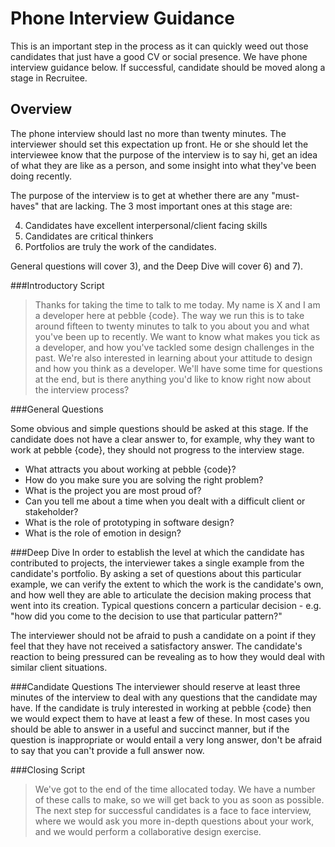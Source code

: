 # Phone Interview Guidance

This is an important step in the process as it can quickly weed out those candidates that just have a good CV or social presence. We have phone interview guidance below. If successful, candidate should be moved along a stage in Recruitee. 

## Overview

The phone interview should last no more than twenty minutes. The interviewer should set this expectation up front. He or she should let the interviewee know that the purpose of the interview is to say hi, get an idea of what they are like as a person, and some insight into what they've been doing recently.

The purpose of the interview is to get at whether there are any "must-haves" that are lacking. The 3 most important ones at this stage are:

4. Candidates have excellent interpersonal/client facing skills
6. Candidates are critical thinkers
7. Portfolios are truly the work of the candidates.

General questions will cover 3), and the Deep Dive will cover 6) and 7).

###Introductory Script
> Thanks for taking the time to talk to me today. My name is X and I am a developer here at pebble {code}. The way we run this is to take around fifteen to twenty minutes to talk to you about you and what you've been up to recently. We want to know what makes you tick as a developer, and how you've tackled some design challenges in the past. We're also interested in learning about your attitude to design and how you think as a developer. We'll have some time for questions at the end, but is there anything you'd like to know right now about the interview process?

###General Questions

Some obvious and simple questions should be asked at this stage. If the candidate does not have a clear answer to, for example, why they want to work at pebble {code}, they should not progress to the interview stage.

* What attracts you about working at pebble {code}?
* How do you make sure you are solving the right problem?
* What is the project you are most proud of?
* Can you tell me about a time when you dealt with a difficult client or stakeholder?
* What is the role of prototyping in software design?
* What is the role of emotion in design?

###Deep Dive
In order to establish the level at which the candidate has contributed to projects, the interviewer takes a single example from the candidate's portfolio. By asking a set of questions about this particular example, we can verify the extent to which the work is the candidate's own, and how well they are able to articulate the decision making process that went into its creation. Typical questions concern a particular decision - e.g. "how did you come to the decision to use that particular pattern?" 

The interviewer should not be afraid to push a candidate on a point if they feel that they have not received a satisfactory answer. The candidate's reaction to being pressured can be revealing as to how they would deal with similar client situations. 

###Candidate Questions
The interviewer should reserve at least three minutes of the interview to deal with any questions that the candidate may have. If the candidate is truly interested in working at pebble {code} then we would expect them to have at least a few of these. In most cases you should be able to answer in a useful and succinct manner, but if the question is inappropriate or would entail a very long answer, don't be afraid to say that you can't provide a full answer now.

###Closing Script
> We've got to the end of the time allocated today. We have a number of these calls to make, so we will get back to you as soon as possible. The next step for successful candidates is a face to face interview, where we would ask you more in-depth questions about your work, and we would perform a collaborative design exercise. 
